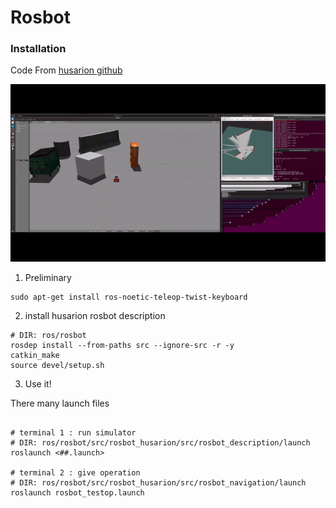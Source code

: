 # Rosbot 


### Installation 

Code From [husarion github](https://github.com/husarion/rosbot_description)


<img src="../../asset/rosbot_demo.gif">

1. Preliminary

```
sudo apt-get install ros-noetic-teleop-twist-keyboard 
```

2. install husarion rosbot description

```
# DIR: ros/rosbot
rosdep install --from-paths src --ignore-src -r -y 
catkin_make
source devel/setup.sh
```

3. Use it!

There many launch files 

```

# terminal 1 : run simulator
# DIR: ros/rosbot/src/rosbot_husarion/src/rosbot_description/launch 
roslaunch <##.launch>

# terminal 2 : give operation
# DIR: ros/rosbot/src/rosbot_husarion/src/rosbot_navigation/launch
roslaunch rosbot_testop.launch
```

